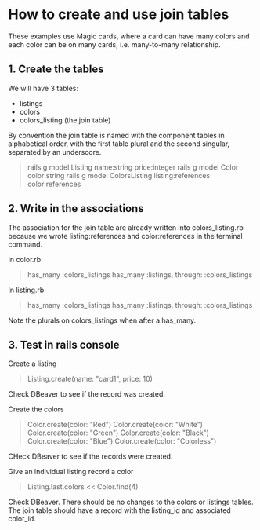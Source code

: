 # How to create and use join tables

These examples use Magic cards, where a card can have many colors and each color can be on many cards, i.e. many-to-many relationship.

## 1. Create the tables

We will have 3 tables:
- listings
- colors
- colors_listing (the join table)

By convention the join table is named with the component tables in alphabetical order, with the first table plural and the second singular, separated by an underscore.

>rails g model Listing name:string price:integer
>rails g model Color color:string
>rails g model ColorsListing listing:references color:references

## 2. Write in the associations

The association for the join table are already written into colors_listing.rb because we  wrote listing:references and color:references in the terminal command.

In color.rb:
>has_many :colors_listings
>has_many :listings, through: :colors_listings

In listing.rb
>has_many :colors_listings
>has_many :listings, through: :colors_listings

Note the plurals on colors_listings when after a has_many.

## 3. Test in rails console

Create a listing
>Listing.create(name: "card1", price: 10)

Check DBeaver to see if the record was created.

Create the colors
>Color.create(color: "Red")
>Color.create(color: "White")
>Color.create(color: "Green")
>Color.create(color: "Black")
>Color.create(color: "Blue")
>Color.create(color: "Colorless")

CHeck DBeaver to see if the records were created.

Give an individual listing record a color
>Listing.last.colors << Color.find(4)

Check DBeaver. There should be no changes to the colors or listings tables. The join table should have a record with the listing_id and associated color_id.